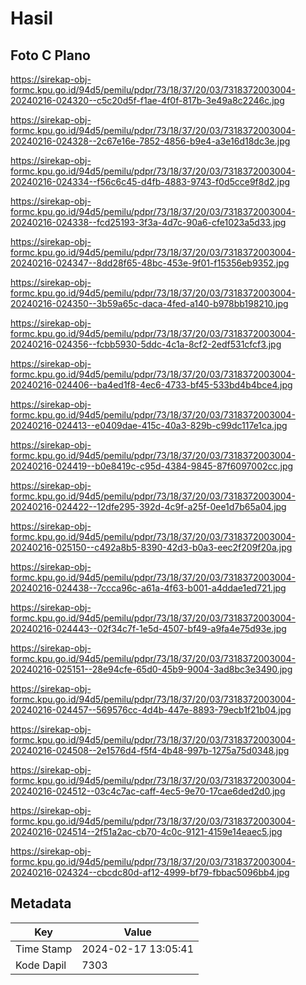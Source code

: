 # Hasil

## Foto C Plano

https://sirekap-obj-formc.kpu.go.id/94d5/pemilu/pdpr/73/18/37/20/03/7318372003004-20240216-024320--c5c20d5f-f1ae-4f0f-817b-3e49a8c2246c.jpg

https://sirekap-obj-formc.kpu.go.id/94d5/pemilu/pdpr/73/18/37/20/03/7318372003004-20240216-024328--2c67e16e-7852-4856-b9e4-a3e16d18dc3e.jpg

https://sirekap-obj-formc.kpu.go.id/94d5/pemilu/pdpr/73/18/37/20/03/7318372003004-20240216-024334--f56c6c45-d4fb-4883-9743-f0d5cce9f8d2.jpg

https://sirekap-obj-formc.kpu.go.id/94d5/pemilu/pdpr/73/18/37/20/03/7318372003004-20240216-024338--fcd25193-3f3a-4d7c-90a6-cfe1023a5d33.jpg

https://sirekap-obj-formc.kpu.go.id/94d5/pemilu/pdpr/73/18/37/20/03/7318372003004-20240216-024347--8dd28f65-48bc-453e-9f01-f15356eb9352.jpg

https://sirekap-obj-formc.kpu.go.id/94d5/pemilu/pdpr/73/18/37/20/03/7318372003004-20240216-024350--3b59a65c-daca-4fed-a140-b978bb198210.jpg

https://sirekap-obj-formc.kpu.go.id/94d5/pemilu/pdpr/73/18/37/20/03/7318372003004-20240216-024356--fcbb5930-5ddc-4c1a-8cf2-2edf531cfcf3.jpg

https://sirekap-obj-formc.kpu.go.id/94d5/pemilu/pdpr/73/18/37/20/03/7318372003004-20240216-024406--ba4ed1f8-4ec6-4733-bf45-533bd4b4bce4.jpg

https://sirekap-obj-formc.kpu.go.id/94d5/pemilu/pdpr/73/18/37/20/03/7318372003004-20240216-024413--e0409dae-415c-40a3-829b-c99dc117e1ca.jpg

https://sirekap-obj-formc.kpu.go.id/94d5/pemilu/pdpr/73/18/37/20/03/7318372003004-20240216-024419--b0e8419c-c95d-4384-9845-87f6097002cc.jpg

https://sirekap-obj-formc.kpu.go.id/94d5/pemilu/pdpr/73/18/37/20/03/7318372003004-20240216-024422--12dfe295-392d-4c9f-a25f-0ee1d7b65a04.jpg

https://sirekap-obj-formc.kpu.go.id/94d5/pemilu/pdpr/73/18/37/20/03/7318372003004-20240216-025150--c492a8b5-8390-42d3-b0a3-eec2f209f20a.jpg

https://sirekap-obj-formc.kpu.go.id/94d5/pemilu/pdpr/73/18/37/20/03/7318372003004-20240216-024438--7ccca96c-a61a-4f63-b001-a4ddae1ed721.jpg

https://sirekap-obj-formc.kpu.go.id/94d5/pemilu/pdpr/73/18/37/20/03/7318372003004-20240216-024443--02f34c7f-1e5d-4507-bf49-a9fa4e75d93e.jpg

https://sirekap-obj-formc.kpu.go.id/94d5/pemilu/pdpr/73/18/37/20/03/7318372003004-20240216-025151--28e94cfe-65d0-45b9-9004-3ad8bc3e3490.jpg

https://sirekap-obj-formc.kpu.go.id/94d5/pemilu/pdpr/73/18/37/20/03/7318372003004-20240216-024457--569576cc-4d4b-447e-8893-79ecb1f21b04.jpg

https://sirekap-obj-formc.kpu.go.id/94d5/pemilu/pdpr/73/18/37/20/03/7318372003004-20240216-024508--2e1576d4-f5f4-4b48-997b-1275a75d0348.jpg

https://sirekap-obj-formc.kpu.go.id/94d5/pemilu/pdpr/73/18/37/20/03/7318372003004-20240216-024512--03c4c7ac-caff-4ec5-9e70-17cae6ded2d0.jpg

https://sirekap-obj-formc.kpu.go.id/94d5/pemilu/pdpr/73/18/37/20/03/7318372003004-20240216-024514--2f51a2ac-cb70-4c0c-9121-4159e14eaec5.jpg

https://sirekap-obj-formc.kpu.go.id/94d5/pemilu/pdpr/73/18/37/20/03/7318372003004-20240216-024324--cbcdc80d-af12-4999-bf79-fbbac5096bb4.jpg


## Metadata

| Key        | Value               |
| ---------- | ------------------- |
| Time Stamp | 2024-02-17 13:05:41 |
| Kode Dapil | 7303                |



